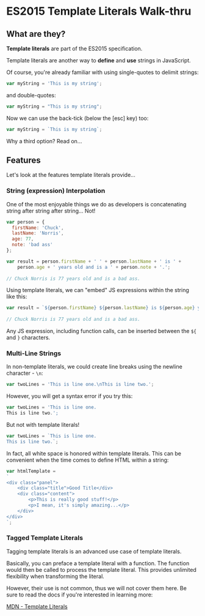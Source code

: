 # ES2015 Template Literals Walk-thru

## What are they?

**Template literals** are part of the ES2015 specification.

Template literals are another way to **define** and **use** strings in JavaScript.

Of course, you're already familiar with using single-quotes to delimit strings:

```js
var myString = 'This is my string';
```

and double-quotes:
 
```js
var myString = "This is my string";
```

Now we can use the back-tick (below the [esc] key) too:

```js
var myString = `This is my string`;
```

Why a third option?  Read on...

## Features

Let's look at the features template literals provide...

### String (expression) Interpolation

One of the most enjoyable things we do as developers is concatenating string after string after string... Not!

```js
var person = {
  firstName: 'Chuck',
  lastName: 'Norris',
  age: 77,
  note: 'bad ass'
};

var result = person.firstName + ' ' + person.lastName + ' is ' +
	person.age + ' years old and is a ' + person.note + '.';
	
// Chuck Norris is 77 years old and is a bad ass.
```

Using template literals, we can "embed" JS expressions within the string like this:

```js
var result = `${person.firstName} ${person.lastName} is ${person.age} years old and is a ${person.note}.`;
	
// Chuck Norris is 77 years old and is a bad ass.
```

Any JS expression, including function calls, can be inserted between the `${` and `}` characters.

### Multi-Line Strings

In non-template literals, we could create line breaks using the newline character - `\n`:

```js
var twoLines = 'This is line one.\nThis is line two.';
```

However, you will get a syntax error if you try this:

```js
var twoLines = 'This is line one.
This is line two.';
```

But not with template literals!

```js
var twoLines = `This is line one.
This is line two.`;
```

In fact, all white space is honored within template literals. This can be convenient when the time comes to define HTML within a string:

```js
var htmlTemplate =
`
<div class="panel">
	<div class="title">Good Title</div>
	<div class="content">
		<p>This is really good stuff!</p>
		<p>I mean, it's simply amazing...</p>
	</div>
</div>
`;
```

### Tagged Template Literals

Tagging template literals is an advanced use case of template literals.

Basically, you can preface a template literal with a function.  The function would then be called to process the template literal. This provides unlimited flexibility when transforming the literal.

However, their use is not common, thus we will not cover them here.  Be sure to read the docs if you're interested in learning more:

[MDN - Template Literals](https://developer.mozilla.org/en-US/docs/Web/JavaScript/Reference/Template_literals)
